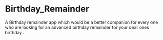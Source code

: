 # Birthday_Remainder
A Birthday remainder app which would be a better companion for every one who are looking for an advanced birthday remainder for your dear ones birthday..

